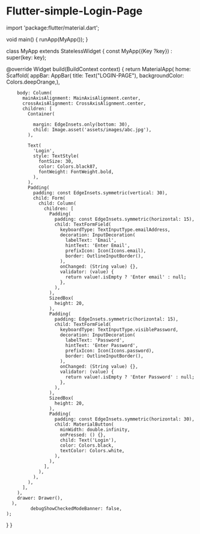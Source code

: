 # Flutter-simple-Login-Page
import 'package:flutter/material.dart';

void main() {
  runApp(MyApp());
}

class MyApp extends StatelessWidget {
  const MyApp({Key ?key}) : super(key: key);

  @override
  Widget build(BuildContext context) {
    return MaterialApp(
      home: Scaffold(
        appBar: AppBar(
          title: Text("LOGIN-PAGE"),
          backgroundColor: Colors.deepOrange,),

        body: Column(
          mainAxisAlignment: MainAxisAlignment.center,
          crossAxisAlignment: CrossAxisAlignment.center,
          children: [
            Container(

              margin: EdgeInsets.only(bottom: 30),
              child: Image.asset('assets/images/abc.jpg'),
            ),

            Text(
              'Login',
              style: TextStyle(
                fontSize: 30,
                color: Colors.black87,
                fontWeight: FontWeight.bold,
              ),
            ),
            Padding(
              padding: const EdgeInsets.symmetric(vertical: 30),
              child: Form(
                child: Column(
                  children: [
                    Padding(
                      padding: const EdgeInsets.symmetric(horizontal: 15),
                      child: TextFormField(
                        keyboardType: TextInputType.emailAddress,
                        decoration: InputDecoration(
                          labelText: 'Email',
                          hintText: 'Enter Email',
                          prefixIcon: Icon(Icons.email),
                          border: OutlineInputBorder(),
                        ),
                        onChanged: (String value) {},
                        validator: (value) {
                          return value!.isEmpty ? 'Enter email' : null;
                        },
                      ),
                    ),
                    SizedBox(
                      height: 20,
                    ),
                    Padding(
                      padding: EdgeInsets.symmetric(horizontal: 15),
                      child: TextFormField(
                        keyboardType: TextInputType.visiblePassword,
                        decoration: InputDecoration(
                          labelText: 'Password',
                          hintText: 'Enter Password',
                          prefixIcon: Icon(Icons.password),
                          border: OutlineInputBorder(),
                        ),
                        onChanged: (String value) {},
                        validator: (value) {
                          return value!.isEmpty ? 'Enter Password' : null;
                        },
                      ),
                    ),
                    SizedBox(
                      height: 20,
                    ),
                    Padding(
                      padding: const EdgeInsets.symmetric(horizontal: 30),
                      child: MaterialButton(
                        minWidth: double.infinity,
                        onPressed: () {},
                        child: Text('Login'),
                        color: Colors.black,
                        textColor: Colors.white,
                      ),
                    ),
                  ],
                ),
              ),
            ),
          ],
        ),
        drawer: Drawer(),
      ),
             debugShowCheckedModeBanner: false,
    );
  }
}


